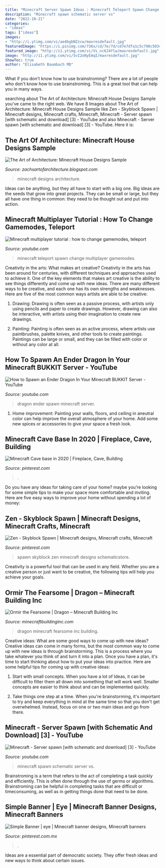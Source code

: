 ```yaml
---
title: "Minecraft Server Spawn Ideas : Minecraft Teleport Spawn Change Multiplayer Gamemodes"
description: "Minecraft spawn schematic server vs"
date: "2022-10-21"
categories:
- "ideas"
tags: ["ideas"]
images:
- "http://i.ytimg.com/vi/ae4bgbNZzcw/maxresdefault.jpg"
featuredImage: "https://i.pinimg.com/736x/cd/7e/7d/cd7e7dfa1c5c798c50340cdc5dc82223.jpg"
featured_image: "http://i1.ytimg.com/vi/Vs_nc6J4Ylw/maxresdefault.jpg"
image: "http://i1.ytimg.com/vi/SvI2oNyEAqI/maxresdefault.jpg"
ShowToc: true
author: "Elisabeth Baumbach MD"
---
```



What if you don't know how to use brainstroming?
There are a lot of people who don't know how to use brainstroming. This is a great tool that can help you in many ways.

	

		
searching about The Art of Architecture: Minecraft House Designs Sample you've came to the right web. We have 8 Images about The Art of Architecture: Minecraft House Designs Sample like Zen - Skyblock Spawn | Minecraft designs, Minecraft crafts, Minecraft, Minecraft - Server spawn [with schematic and download] [3] - YouTube and also Minecraft - Server spawn [with schematic and download] [3] - YouTube. Here it is:
		
    
## The Art Of Architecture: Minecraft House Designs Sample

<img loading=lazy src="http://3.bp.blogspot.com/-rei01kHDkKE/TmqJX8KTntI/AAAAAAAAAZw/ooD1Bu7xMlo/s1600/2011-09-09_16.38.30.png" onerror="this.onerror=null;this.src='https://tse1.mm.bing.net/th?id=OIP.63LG0lVDEDA-I5xaXSJdZwHaEg&amp;pid=15.1';" alt="The Art of Architecture: Minecraft House Designs Sample">

_Source: zachsartofarchitecture.blogspot.com_

>minecraft designs architecture. 

	

Ideas can be anything, but they all have to start with a big one. Big ideas are the seeds that grow into great projects. They can be small or large, but they all have one thing in common: they need to be thought out and put into action.

    
## Minecraft Multiplayer Tutorial : How To Change Gamemodes, Teleport

<img loading=lazy src="http://i.ytimg.com/vi/ae4bgbNZzcw/maxresdefault.jpg" onerror="this.onerror=null;this.src='https://tse1.mm.bing.net/th?id=OIP.AlAtO_EPpGSGeHDWwLN8YQHaEK&amp;pid=15.1';" alt="Minecraft multiplayer tutorial : how to change gamemodes, teleport">

_Source: youtube.com_

>minecraft teleport spawn change multiplayer gamemodes. 

	

Creativity in the arts: What makes art creative?
Creativity in the arts has been around for centuries, with different techniques and approaches used to achieve it. One of the key elements that makes art creative is the ability to see things differently and come up with new ideas. There are many different ways to be creative, and each one has its own strengths and weaknesses. Here are five of the most common ways artists are able to be creative: 
1. Drawing: Drawing is often seen as a passive process, with artists only using pencils and paper to create drawings. However, drawing can also be interactive, with artists using their imagination to create new drawings.

2. Painting: Painting is often seen as an active process, where artists use paintbrushes, palette knives, and other tools to create paintings. Paintings can be large or small, and they can be filled with color or without any color at all.

    
## How To Spawn An Ender Dragon In Your Minecraft BUKKIT Server - YouTube

<img loading=lazy src="http://i1.ytimg.com/vi/SvI2oNyEAqI/maxresdefault.jpg" onerror="this.onerror=null;this.src='https://tse1.mm.bing.net/th?id=OIP.HOmjz4MXTnBIqj25sNnz4wHaEK&amp;pid=15.1';" alt="How to Spawn an Ender Dragon In Your Minecraft BUKKIT Server - YouTube">

_Source: youtube.com_

>dragon ender spawn minecraft server. 

	

1. Home improvement: Painting your walls, floors, and ceiling in aneutral color can help improve the overall atmosphere of your home. Add some new spices or accessories to give your space a fresh look. 

    
## Minecraft Cave Base In 2020 | Fireplace, Cave, Building

<img loading=lazy src="https://i.pinimg.com/736x/cd/7e/7d/cd7e7dfa1c5c798c50340cdc5dc82223.jpg" onerror="this.onerror=null;this.src='https://tse1.mm.bing.net/th?id=OIP.TpAsPk5zogqWV4KxPubBNwHaDa&amp;pid=15.1';" alt="Minecraft Cave base in 2020 | Fireplace, Cave, Building">

_Source: pinterest.com_

>. 

	

Do you have any ideas for taking care of your home? maybe you’re looking for some simple tips to make your space more comfortable and inviting. Here are five easy ways to improve your home without spending a lot of money:

    
## Zen - Skyblock Spawn | Minecraft Designs, Minecraft Crafts, Minecraft

<img loading=lazy src="https://i.pinimg.com/736x/99/8a/d0/998ad061452b024434c3f80dd92fcd23.jpg" onerror="this.onerror=null;this.src='https://tse2.mm.bing.net/th?id=OIP.AbXeIbNfk6fFHm-6LjqtCAHaE1&amp;pid=15.1';" alt="Zen - Skyblock Spawn | Minecraft designs, Minecraft crafts, Minecraft">

_Source: pinterest.com_

>spawn skyblock zen minecraft designs schematicstore. 

	

Creativity is a powerful tool that can be used in any field. Whether you are a creative person or just want to be creative, the following tips will help you achieve your goals.

    
## Ormir The Fearsome | Dragon – Minecraft Building Inc

<img loading=lazy src="http://minecraftbuildinginc.com/wp-content/uploads/2014/01/Ormir-the-Fearsome-dragon-minecraft-builing-ideas-4.jpg" onerror="this.onerror=null;this.src='https://tse2.mm.bing.net/th?id=OIP.XT1WHxGT3igelaO_ZOPNkAHaEo&amp;pid=15.1';" alt="Ormir the Fearsome | Dragon – Minecraft Building Inc">

_Source: minecraftbuildinginc.com_

>dragon minecraft fearsome inc building. 

	

Creative ideas: What are some good ways to come up with new ideas?
Creative ideas can come in many forms, but the most common way to come up with new ideas is through brainstorming. This is a process where you take whatever you think of and turn it into a plan. Once you have a plan, it's time to start thinking about how to put your ideas into practice. Here are some helpful tips for coming up with creative ideas:
1) Start with small concepts. When you have a lot of Ideas, it can be difficult to filter them all down into something that will work well. Smaller concepts are easier to think about and can be implemented quickly.

2) Take things one step at a time. When you're brainstorming, it's important to try and keep everything in mind at the same time so that you don't get overwhelmed. Instead, focus on one or two main ideas and go from there.

    
## Minecraft - Server Spawn [with Schematic And Download] [3] - YouTube

<img loading=lazy src="http://i1.ytimg.com/vi/Vs_nc6J4Ylw/maxresdefault.jpg" onerror="this.onerror=null;this.src='https://tse3.mm.bing.net/th?id=OIP.rl4YOwqgYAxKCE69hBMKbgHaEK&amp;pid=15.1';" alt="Minecraft - Server spawn [with schematic and download] [3] - YouTube">

_Source: youtube.com_

>minecraft spawn schematic server vs. 

	

Brainstroming is a term that refers to the act of completing a task quickly and efficiently. This is often done through the use of germs or algorithms. Brainstroming can be helpful in completing tasks that are difficult or timeconsuming, as well as in getting things done that need to be done.

    
## Simple Banner | Eye | Minecraft Banner Designs, Minecraft Banners

<img loading=lazy src="https://i.pinimg.com/736x/c7/a7/7d/c7a77d3351864127ffb1b7f755846de7.jpg" onerror="this.onerror=null;this.src='https://tse2.mm.bing.net/th?id=OIP.G-s4-bP0T2s_m01B_V8xuAHaGJ&amp;pid=15.1';" alt="Simple Banner | eye | Minecraft banner designs, Minecraft banners">

_Source: pinterest.com.mx_

>. 

	

Ideas are a essential part of democratic society. They offer fresh ideas and new ways to think about certain issues. 

